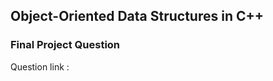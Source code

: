 ## Object-Oriented Data Structures in C++
### Final Project Question
Question link : [](https://d3c33hcgiwev3.cloudfront.net/tX6cOkWjEemnrA4AsaAhFA_bffc6c3e72284eda9820d7fca7640b46_image-transform-instructions_20190313.pdf?Expires=1595376000&Signature=dB~vI0AIX0Urw9ZNkwTxE7jd3RQXLkkI0sSLRa2iK8k2XZENBTAfuUVPtrBMYIP1vjUE9GaK1aJUCIWB92-tGDHNEfXUH6SgddX-yO7V3m56iEEQ-aQjeg3iYPY6bxNr4I0Z17jCNRJgw2OTaFfA83-Qk9PAr~j9UHPmKZyUcEI_&Key-Pair-Id=APKAJLTNE6QMUY6HBC5A)
